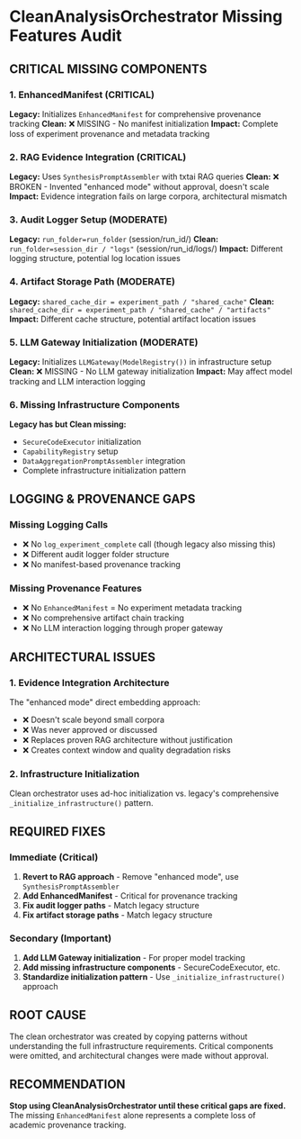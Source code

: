 # CleanAnalysisOrchestrator Missing Features Audit

## CRITICAL MISSING COMPONENTS

### 1. EnhancedManifest (CRITICAL)
**Legacy:** Initializes `EnhancedManifest` for comprehensive provenance tracking
**Clean:** ❌ MISSING - No manifest initialization
**Impact:** Complete loss of experiment provenance and metadata tracking

### 2. RAG Evidence Integration (CRITICAL) 
**Legacy:** Uses `SynthesisPromptAssembler` with txtai RAG queries
**Clean:** ❌ BROKEN - Invented "enhanced mode" without approval, doesn't scale
**Impact:** Evidence integration fails on large corpora, architectural mismatch

### 3. Audit Logger Setup (MODERATE)
**Legacy:** `run_folder=run_folder` (session/run_id/)
**Clean:** `run_folder=session_dir / "logs"` (session/run_id/logs/)
**Impact:** Different logging structure, potential log location issues

### 4. Artifact Storage Path (MODERATE)
**Legacy:** `shared_cache_dir = experiment_path / "shared_cache"`
**Clean:** `shared_cache_dir = experiment_path / "shared_cache" / "artifacts"`
**Impact:** Different cache structure, potential artifact location issues

### 5. LLM Gateway Initialization (MODERATE)
**Legacy:** Initializes `LLMGateway(ModelRegistry())` in infrastructure setup
**Clean:** ❌ MISSING - No LLM gateway initialization
**Impact:** May affect model tracking and LLM interaction logging

### 6. Missing Infrastructure Components
**Legacy has but Clean missing:**
- `SecureCodeExecutor` initialization
- `CapabilityRegistry` setup  
- `DataAggregationPromptAssembler` integration
- Complete infrastructure initialization pattern

## LOGGING & PROVENANCE GAPS

### Missing Logging Calls
- ❌ No `log_experiment_complete` call (though legacy also missing this)
- ❌ Different audit logger folder structure
- ❌ No manifest-based provenance tracking

### Missing Provenance Features  
- ❌ No `EnhancedManifest` = No experiment metadata tracking
- ❌ No comprehensive artifact chain tracking
- ❌ No LLM interaction logging through proper gateway

## ARCHITECTURAL ISSUES

### 1. Evidence Integration Architecture
The "enhanced mode" direct embedding approach:
- ❌ Doesn't scale beyond small corpora
- ❌ Was never approved or discussed
- ❌ Replaces proven RAG architecture without justification
- ❌ Creates context window and quality degradation risks

### 2. Infrastructure Initialization
Clean orchestrator uses ad-hoc initialization vs. legacy's comprehensive `_initialize_infrastructure()` pattern.

## REQUIRED FIXES

### Immediate (Critical)
1. **Revert to RAG approach** - Remove "enhanced mode", use `SynthesisPromptAssembler`
2. **Add EnhancedManifest** - Critical for provenance tracking
3. **Fix audit logger paths** - Match legacy structure
4. **Fix artifact storage paths** - Match legacy structure

### Secondary (Important)  
1. **Add LLM Gateway initialization** - For proper model tracking
2. **Add missing infrastructure components** - SecureCodeExecutor, etc.
3. **Standardize initialization pattern** - Use `_initialize_infrastructure()` approach

## ROOT CAUSE
The clean orchestrator was created by copying patterns without understanding the full infrastructure requirements. Critical components were omitted, and architectural changes were made without approval.

## RECOMMENDATION
**Stop using CleanAnalysisOrchestrator until these critical gaps are fixed.** The missing `EnhancedManifest` alone represents a complete loss of academic provenance tracking.
